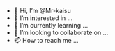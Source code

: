 - 👋 Hi, I’m @Mr-kaisu
- 👀 I’m interested in ...
- 🌱 I’m currently learning ...
- 💞️ I’m looking to collaborate on ...
- 📫 How to reach me ...

<!---
Mr-kaisu/Mr-kaisu is a ✨ special ✨ repository because its `README.md` (this file) appears on your GitHub profile.
You can click the Preview link to take a look at your changes.
--->
